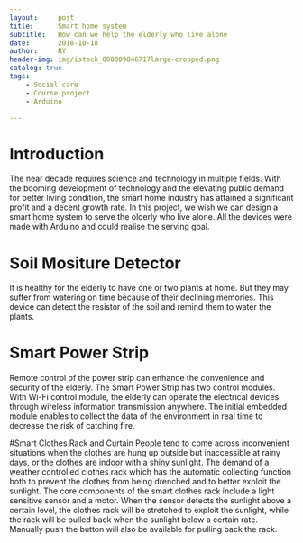 ```yaml
---
layout:     post
title:      Smart home system
subtitle:   How can we help the elderly who live alone
date:       2018-10-18
author:     BY
header-img: img/istock_000009846717large-cropped.png
catalog: true
tags:
    - Social care
    - Course project
    - Arduino

---
```

# Introduction
The near decade requires science and technology in multiple fields. With the booming development of technology and the elevating public demand for better living condition, the smart home industry has attained a significant profit and a decent growth rate.
In this project, we wish we can design a smart home system to serve the olderly who live alone. All the devices were made with Arduino and could realise the serving goal.

# Soil Mositure Detector
It is healthy for the elderly to have one or two plants at home. But they may suffer from watering on time because of their declining memories. This device can detect the resistor of the soil and remind them to water the plants.

# Smart Power Strip
Remote control of the power strip can enhance the convenience and security of the elderly. The Smart Power Strip has two control modules. With Wi-Fi control
module, the elderly can operate the electrical devices through wireless information transmission anywhere. The initial embedded module enables to collect the data of the environment in real time to decrease the risk of catching fire.

#Smart Clothes Rack and Curtain
People tend to come across inconvenient situations when the clothes are hung up outside but inaccessible at rainy days, or the clothes are indoor with a shiny sunlight. The demand of a weather controlled clothes rack which has the automatic collecting function both to prevent the clothes from being drenched and to better exploit the sunlight. The core components of the smart clothes rack include a light sensitive sensor and a motor. When the sensor detects the sunlight above a certain level, the clothes rack will be stretched to exploit the sunlight, while the rack will be pulled back when the sunlight below a certain rate. Manually push the button will also be available for pulling back the rack.



